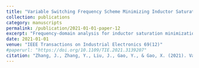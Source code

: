 ```yaml
---
title: "Variable Switching Frequency Scheme Minimizing Inductor Saturation Margin for Totem-pole Rectifier Based on Frequency-domain Ripple Analysis"
collection: publications
category: manuscripts
permalink: /publication/2021-01-01-paper-12
excerpt: "Frequency-domain analysis for inductor saturation minimization."
date: 2021-01-01
venue: "IEEE Transactions on Industrial Electronics 69(12)"
#paperurl: "https://doi.org/10.1109/TIE.2021.3139207"
citation: "Zhang, J., Zhang, Y., Liu, J., Gao, Y., & Gao, X. (2021). Variable Switching Frequency Scheme Minimizing Inductor Saturation Margin for Totem-pole Rectifier Based on Frequency-domain Ripple Analysis. <i>IEEE Transactions on Industrial Electronics</i>, 69(12), 12632-12640."
---
```


